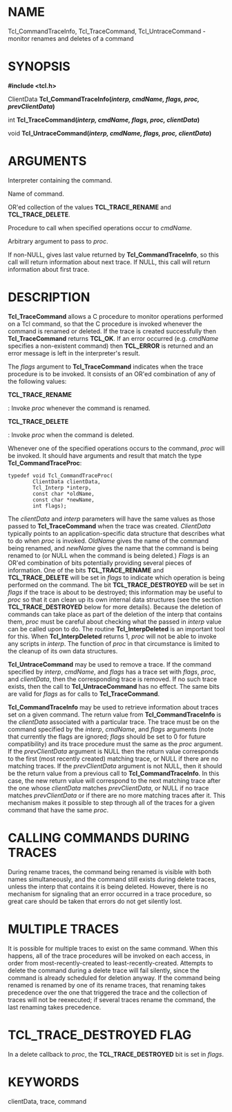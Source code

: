 # NAME

Tcl_CommandTraceInfo, Tcl_TraceCommand, Tcl_UntraceCommand - monitor
renames and deletes of a command

# SYNOPSIS

**#include \<tcl.h\>**

ClientData **Tcl_CommandTraceInfo(***interp, cmdName, flags, proc,
prevClientData***)**

int **Tcl_TraceCommand(***interp, cmdName, flags, proc, clientData***)**

void **Tcl_UntraceCommand(***interp, cmdName, flags, proc,
clientData***)**

# ARGUMENTS

Interpreter containing the command.

Name of command.

OR\'ed collection of the values **TCL_TRACE_RENAME** and
**TCL_TRACE_DELETE**.

Procedure to call when specified operations occur to *cmdName*.

Arbitrary argument to pass to *proc*.

If non-NULL, gives last value returned by **Tcl_CommandTraceInfo**, so
this call will return information about next trace. If NULL, this call
will return information about first trace.

# DESCRIPTION

**Tcl_TraceCommand** allows a C procedure to monitor operations
performed on a Tcl command, so that the C procedure is invoked whenever
the command is renamed or deleted. If the trace is created successfully
then **Tcl_TraceCommand** returns **TCL_OK**. If an error occurred (e.g.
*cmdName* specifies a non-existent command) then **TCL_ERROR** is
returned and an error message is left in the interpreter\'s result.

The *flags* argument to **Tcl_TraceCommand** indicates when the trace
procedure is to be invoked. It consists of an OR\'ed combination of any
of the following values:

**TCL_TRACE_RENAME**

:   Invoke *proc* whenever the command is renamed.

**TCL_TRACE_DELETE**

:   Invoke *proc* when the command is deleted.

Whenever one of the specified operations occurs to the command, *proc*
will be invoked. It should have arguments and result that match the type
**Tcl_CommandTraceProc**:

    typedef void Tcl_CommandTraceProc(
            ClientData clientData,
            Tcl_Interp *interp,
            const char *oldName,
            const char *newName,
            int flags);

The *clientData* and *interp* parameters will have the same values as
those passed to **Tcl_TraceCommand** when the trace was created.
*ClientData* typically points to an application-specific data structure
that describes what to do when *proc* is invoked. *OldName* gives the
name of the command being renamed, and *newName* gives the name that the
command is being renamed to (or NULL when the command is being deleted.)
*Flags* is an OR\'ed combination of bits potentially providing several
pieces of information. One of the bits **TCL_TRACE_RENAME** and
**TCL_TRACE_DELETE** will be set in *flags* to indicate which operation
is being performed on the command. The bit **TCL_TRACE_DESTROYED** will
be set in *flags* if the trace is about to be destroyed; this
information may be useful to *proc* so that it can clean up its own
internal data structures (see the section **TCL_TRACE_DESTROYED** below
for more details). Because the deletion of commands can take place as
part of the deletion of the interp that contains them, *proc* must be
careful about checking what the passed in *interp* value can be called
upon to do. The routine **Tcl_InterpDeleted** is an important tool for
this. When **Tcl_InterpDeleted** returns 1, *proc* will not be able to
invoke any scripts in *interp*. The function of *proc* in that
circumstance is limited to the cleanup of its own data structures.

**Tcl_UntraceCommand** may be used to remove a trace. If the command
specified by *interp*, *cmdName*, and *flags* has a trace set with
*flags*, *proc*, and *clientData*, then the corresponding trace is
removed. If no such trace exists, then the call to
**Tcl_UntraceCommand** has no effect. The same bits are valid for
*flags* as for calls to **Tcl_TraceCommand**.

**Tcl_CommandTraceInfo** may be used to retrieve information about
traces set on a given command. The return value from
**Tcl_CommandTraceInfo** is the *clientData* associated with a
particular trace. The trace must be on the command specified by the
*interp*, *cmdName*, and *flags* arguments (note that currently the
flags are ignored; *flags* should be set to 0 for future compatibility)
and its trace procedure must the same as the *proc* argument. If the
*prevClientData* argument is NULL then the return value corresponds to
the first (most recently created) matching trace, or NULL if there are
no matching traces. If the *prevClientData* argument is not NULL, then
it should be the return value from a previous call to
**Tcl_CommandTraceInfo**. In this case, the new return value will
correspond to the next matching trace after the one whose *clientData*
matches *prevClientData*, or NULL if no trace matches *prevClientData*
or if there are no more matching traces after it. This mechanism makes
it possible to step through all of the traces for a given command that
have the same *proc*.

# CALLING COMMANDS DURING TRACES

During rename traces, the command being renamed is visible with both
names simultaneously, and the command still exists during delete traces,
unless the interp that contains it is being deleted. However, there is
no mechanism for signaling that an error occurred in a trace procedure,
so great care should be taken that errors do not get silently lost.

# MULTIPLE TRACES

It is possible for multiple traces to exist on the same command. When
this happens, all of the trace procedures will be invoked on each
access, in order from most-recently-created to least-recently-created.
Attempts to delete the command during a delete trace will fail silently,
since the command is already scheduled for deletion anyway. If the
command being renamed is renamed by one of its rename traces, that
renaming takes precedence over the one that triggered the trace and the
collection of traces will not be reexecuted; if several traces rename
the command, the last renaming takes precedence.

# TCL_TRACE_DESTROYED FLAG

In a delete callback to *proc*, the **TCL_TRACE_DESTROYED** bit is set
in *flags*.

# KEYWORDS

clientData, trace, command
